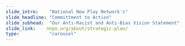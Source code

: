```yaml
---
slide_intro:    "National New Play Network's"
slide_headline: "Committment to Action"
slide_subhead:  "Our Anti-Racist and Anti-Bias Vision Statement"
slide_link:    nnpn.org/about/strategic-plan/
type:           "carousel"
---
```


